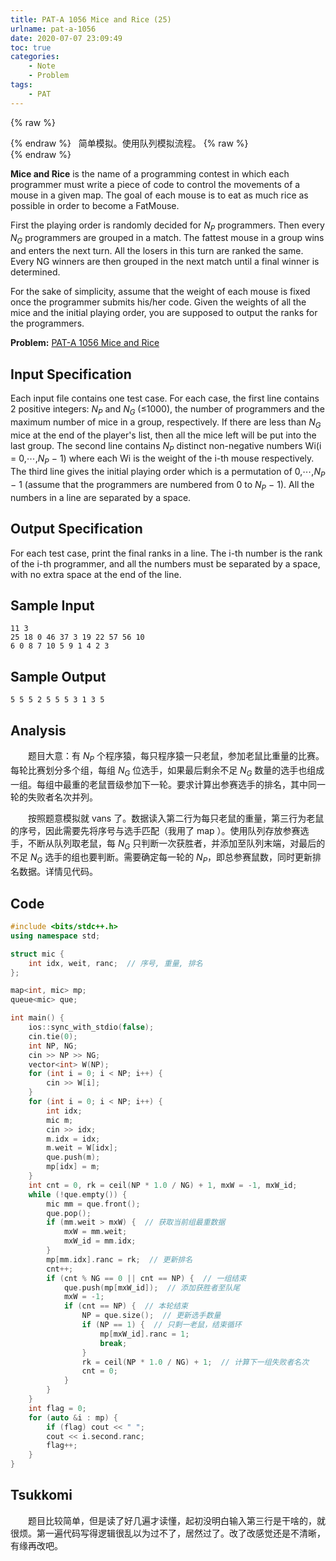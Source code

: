 ```yaml
---
title: PAT-A 1056 Mice and Rice (25)
urlname: pat-a-1056
date: 2020-07-07 23:09:49
toc: true
categories:
    - Note
    - Problem
tags:
    - PAT
---
```



{% raw %}<article class="message is-success"><div class="message-body">{% endraw %}
<span class="icon"><i class="fa fa-check mr-2"></i></span>&nbsp;&nbsp;简单模拟。使用队列模拟流程。
{% raw %}</div></article>{% endraw %}

**Mice and Rice** is the name of a programming contest in which each programmer must write a piece of code to control the movements of a mouse in a given map. The goal of each mouse is to eat as much rice as possible in order to become a FatMouse.

First the playing order is randomly decided for $N_P$ programmers. Then every $N​_G$ programmers are grouped in a match. The fattest mouse in a group wins and enters the next turn. All the losers in this turn are ranked the same. Every NG winners are then grouped in the next match until a final winner is determined.

For the sake of simplicity, assume that the weight of each mouse is fixed once the programmer submits his/her code. Given the weights of all the mice and the initial playing order, you are supposed to output the ranks for the programmers.

<!--more-->

**Problem:**&nbsp;[PAT-A 1056 Mice and Rice](https://pintia.cn/problem-sets/994805342720868352/problems/994805419468242944 "PAT-A 1056 Mice and Rice")

## Input Specification

Each input file contains one test case. For each case, the first line contains 2 positive integers: $N_P$ and $N_G$ (≤1000), the number of programmers and the maximum number of mice in a group, respectively. If there are less than $N_G$ mice at the end of the player's list, then all the mice left will be put into the last group. The second line contains $N_P$ distinct non-negative numbers W​i(i = 0,⋯,$N_P$ − 1) where each Wi is the weight of the i-th mouse respectively. The third line gives the initial playing order which is a permutation of 0,⋯,$N_P$​ − 1 (assume that the programmers are numbered from 0 to $N_P$ − 1). All the numbers in a line are separated by a space.

## Output Specification

For each test case, print the final ranks in a line. The i-th number is the rank of the i-th programmer, and all the numbers must be separated by a space, with no extra space at the end of the line.

## Sample Input

```
11 3
25 18 0 46 37 3 19 22 57 56 10
6 0 8 7 10 5 9 1 4 2 3
```

## Sample Output

```
5 5 5 2 5 5 5 3 1 3 5
```

## Analysis

&emsp;&emsp;题目大意：有 $N_P$ 个程序猿，每只程序猿一只老鼠，参加老鼠比重量的比赛。每轮比赛划分多个组，每组 $N_G$ 位选手，如果最后剩余不足 $N_G$ 数量的选手也组成一组。每组中最重的老鼠晋级参加下一轮。要求计算出参赛选手的排名，其中同一轮的失败者名次并列。

&emsp;&emsp;按照题意模拟就 vans 了。数据读入第二行为每只老鼠的重量，第三行为老鼠的序号，因此需要先将序号与选手匹配（我用了 map ）。使用队列存放参赛选手，不断从队列取老鼠，每 $N_G$ 只判断一次获胜者，并添加至队列末端，对最后的不足 $N_G$ 选手的组也要判断。需要确定每一轮的 $N_P$，即总参赛鼠数，同时更新排名数据。详情见代码。

## Code

``` cpp
#include <bits/stdc++.h>
using namespace std;

struct mic {
    int idx, weit, ranc;  // 序号, 重量, 排名
};

map<int, mic> mp;
queue<mic> que;

int main() {
    ios::sync_with_stdio(false);
    cin.tie(0);
    int NP, NG;
    cin >> NP >> NG;
    vector<int> W(NP);
    for (int i = 0; i < NP; i++) {
        cin >> W[i];
    }
    for (int i = 0; i < NP; i++) {
        int idx;
        mic m;
        cin >> idx;
        m.idx = idx;
        m.weit = W[idx];
        que.push(m);
        mp[idx] = m;
    }
    int cnt = 0, rk = ceil(NP * 1.0 / NG) + 1, mxW = -1, mxW_id;
    while (!que.empty()) {
        mic mm = que.front();
        que.pop();
        if (mm.weit > mxW) {  // 获取当前组最重数据
            mxW = mm.weit;
            mxW_id = mm.idx;
        }
        mp[mm.idx].ranc = rk;  // 更新排名
        cnt++;
        if (cnt % NG == 0 || cnt == NP) {  // 一组结束
            que.push(mp[mxW_id]);  // 添加获胜者至队尾
            mxW = -1;
            if (cnt == NP) {  // 本轮结束
                NP = que.size();  // 更新选手数量
                if (NP == 1) {  // 只剩一老鼠，结束循环
                    mp[mxW_id].ranc = 1;
                    break;
                }
                rk = ceil(NP * 1.0 / NG) + 1;  // 计算下一组失败者名次
                cnt = 0;
            }
        }
    }
    int flag = 0;
    for (auto &i : mp) {
        if (flag) cout << " ";
        cout << i.second.ranc;
        flag++;
    }
}
```

## Tsukkomi

&emsp;&emsp;题目比较简单，但是读了好几遍才读懂，起初没明白输入第三行是干啥的，就很烦。第一遍代码写得逻辑很乱以为过不了，居然过了。改了改感觉还是不清晰，有缘再改吧。
